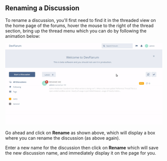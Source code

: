 ## Renaming a Discussion

To rename a discussion, you'll first need to find it in the threaded view on the home page of the forums, hover the mouse to the right of the thread section, bring up the thread menu which you can do by following the animation below:

![Animation - Showing post rename in the thread menu](687474703a2f2f692e696d6775722e636f6d2f694634493637662e676966.gif)

Go ahead and click on **Rename** as shown above, which will display a box where you can rename the discussion (as above again).

Enter a new name for the discussion then click on **Rename** which will save the new discussion name, and immediately display it on the page for you.
